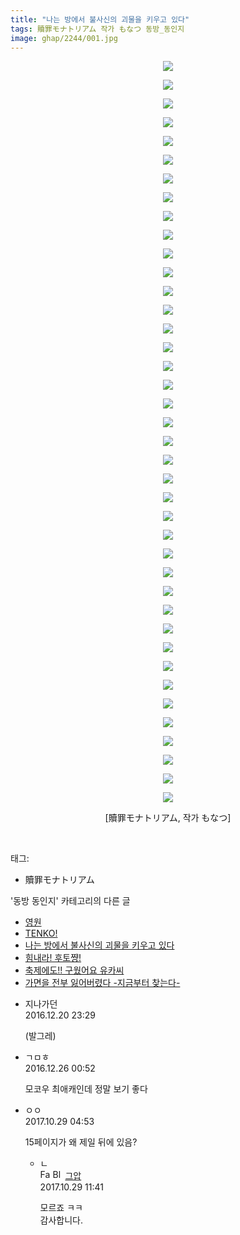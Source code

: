 ```yaml
---
title: "나는 방에서 불사신의 괴물을 키우고 있다"
tags: 贖罪モナトリアム 작가 もなつ 동방_동인지
image: ghap/2244/001.jpg
---
```

<div class="article">
<p style="text-align: center; clear: none; float: none;"><img src="{{ site.nasurl }}/ghap/2244/001.jpg"/></p>
<p style="text-align: center; clear: none; float: none;"><img src="{{ site.nasurl }}/ghap/2244/002.jpg"/></p>
<p style="text-align: center; clear: none; float: none;"><img src="{{ site.nasurl }}/ghap/2244/003.jpg"/></p>
<p style="text-align: center; clear: none; float: none;"><img src="{{ site.nasurl }}/ghap/2244/004.jpg"/></p>
<p style="text-align: center; clear: none; float: none;"><img src="{{ site.nasurl }}/ghap/2244/005.jpg"/></p>
<p style="text-align: center; clear: none; float: none;"><img src="{{ site.nasurl }}/ghap/2244/006.jpg"/></p>
<p style="text-align: center; clear: none; float: none;"><img src="{{ site.nasurl }}/ghap/2244/007.jpg"/></p>
<p style="text-align: center; clear: none; float: none;"><img src="{{ site.nasurl }}/ghap/2244/008.jpg"/></p>
<p style="text-align: center; clear: none; float: none;"><img src="{{ site.nasurl }}/ghap/2244/009.jpg"/></p>
<p style="text-align: center; clear: none; float: none;"><img src="{{ site.nasurl }}/ghap/2244/010.jpg"/></p>
<p style="text-align: center; clear: none; float: none;"><img src="{{ site.nasurl }}/ghap/2244/011.jpg"/></p>
<p style="text-align: center; clear: none; float: none;"><img src="{{ site.nasurl }}/ghap/2244/012.jpg"/></p>
<p style="text-align: center; clear: none; float: none;"><img src="{{ site.nasurl }}/ghap/2244/013.jpg"/></p>
<p style="text-align: center; clear: none; float: none;"><img src="{{ site.nasurl }}/ghap/2244/014.jpg"/></p>
<p style="text-align: center; clear: none; float: none;"><img src="{{ site.nasurl }}/ghap/2244/015.jpg"/></p>
<p style="text-align: center; clear: none; float: none;"><img src="{{ site.nasurl }}/ghap/2244/016.jpg"/></p>
<p style="text-align: center; clear: none; float: none;"><img src="{{ site.nasurl }}/ghap/2244/017.jpg"/></p>
<p style="text-align: center; clear: none; float: none;"><img src="{{ site.nasurl }}/ghap/2244/018.jpg"/></p>
<p style="text-align: center; clear: none; float: none;"><img src="{{ site.nasurl }}/ghap/2244/019.jpg"/></p>
<p style="text-align: center; clear: none; float: none;"><img src="{{ site.nasurl }}/ghap/2244/020.jpg"/></p>
<p style="text-align: center; clear: none; float: none;"><img src="{{ site.nasurl }}/ghap/2244/021.jpg"/></p>
<p style="text-align: center; clear: none; float: none;"><img src="{{ site.nasurl }}/ghap/2244/022.jpg"/></p>
<p style="text-align: center; clear: none; float: none;"><img src="{{ site.nasurl }}/ghap/2244/023.jpg"/></p>
<p style="text-align: center; clear: none; float: none;"><img src="{{ site.nasurl }}/ghap/2244/024.jpg"/></p>
<p style="text-align: center; clear: none; float: none;"><img src="{{ site.nasurl }}/ghap/2244/025.jpg"/></p>
<p style="text-align: center; clear: none; float: none;"><img src="{{ site.nasurl }}/ghap/2244/026.jpg"/></p>
<p style="text-align: center; clear: none; float: none;"><img src="{{ site.nasurl }}/ghap/2244/027.jpg"/></p>
<p style="text-align: center; clear: none; float: none;"><img src="{{ site.nasurl }}/ghap/2244/028.jpg"/></p>
<p style="text-align: center; clear: none; float: none;"><img src="{{ site.nasurl }}/ghap/2244/029.jpg"/></p>
<p style="text-align: center; clear: none; float: none;"><img src="{{ site.nasurl }}/ghap/2244/030.jpg"/></p>
<p style="text-align: center; clear: none; float: none;"><img src="{{ site.nasurl }}/ghap/2244/031.jpg"/></p>
<p style="text-align: center; clear: none; float: none;"><img src="{{ site.nasurl }}/ghap/2244/032.jpg"/></p>
<p style="text-align: center; clear: none; float: none;"><img src="{{ site.nasurl }}/ghap/2244/033.jpg"/></p>
<p style="text-align: center; clear: none; float: none;"><img src="{{ site.nasurl }}/ghap/2244/034.jpg"/></p>
<p style="text-align: center; clear: none; float: none;"><img src="{{ site.nasurl }}/ghap/2244/035.jpg"/></p>
<p style="text-align: center; clear: none; float: none;"><img src="{{ site.nasurl }}/ghap/2244/036.jpg"/></p>
<p style="text-align: center; clear: none; float: none;"><img src="{{ site.nasurl }}/ghap/2244/037.jpg"/></p>
<p style="text-align: center; clear: none; float: none;"><img src="{{ site.nasurl }}/ghap/2244/038.jpg"/></p>
<p style="text-align: center; clear: none; float: none;"><img src="{{ site.nasurl }}/ghap/2244/039.jpg"/></p>
<p style="text-align: center; clear: none; float: none;"><img src="{{ site.nasurl }}/ghap/2244/040.jpg"/></p>
<p style="text-align: center; clear: none; float: none;">[贖罪モナトリアム, 작가 もなつ]</p>
<p><br/></p>
</div><div class="tagTrail">
<p>태그: </p>
<ul>
<li>贖罪モナトリアム</li>
</ul>
</div><div class="another">
<p>'동방 동인지' 카테고리의 다른 글</p>
<ul>
<li><a href="/2016-09-20-ghap_2247">영원</a></li>
<li><a href="/2016-09-20-ghap_2246">TENKO!</a></li>
<li><a href="/2016-09-20-ghap_2244">나는 방에서 불사신의 괴물을 키우고 있다</a></li>
<li><a href="/2016-09-20-ghap_2243">힘내라! 후토쨩!</a></li>
<li><a href="/2016-09-20-ghap_2242">축제에도!! 구웠어요 유카씨</a></li>
<li><a href="/2016-09-20-ghap_2241">가면을 전부 잃어버렸다 -지금부터 찾는다-</a></li>
</ul>
</div><div class="cb_module cb_fluid">
<div class="cb_wrt cb_profile">
<div class="comment">
<ul>
<li class="cb_thumb_off" id="comment14874382">
<div class="cb_comment_area">
<div class="cb_info_area">
<div class="cb_section">
<span class="cb_nick_name">지나가던</span>
</div>
<div class="cb_section">
<span class="cb_date">2016.12.20 23:29 </span>
</div>
</div>
<div class="cb_dsc_comment">
<p class="cb_dsc">
											(발그레)
										</p>
</div>
</div></li>
<li class="cb_thumb_off" id="comment14877046">
<div class="cb_comment_area">
<div class="cb_info_area">
<div class="cb_section">
<span class="cb_nick_name">ㄱㅁㅎ</span>
</div>
<div class="cb_section">
<span class="cb_date">2016.12.26 00:52 </span>
</div>
</div>
<div class="cb_dsc_comment">
<p class="cb_dsc">
											모코우 최애캐인데 정말 보기 좋다
										</p>
</div>
</div></li>
<li class="cb_thumb_off" id="comment15116860">
<div class="cb_comment_area">
<div class="cb_info_area">
<div class="cb_section">
<span class="cb_nick_name">ㅇㅇ</span>
</div>
<div class="cb_section">
<span class="cb_date">2017.10.29 04:53 </span>
</div>
</div>
<div class="cb_dsc_comment">
<p class="cb_dsc">
											15페이지가 왜 제일 뒤에 있음?
										</p>
</div>
<ul>
<li class="cb_thumb_off" id="comment15117099">
<span class="cb_bu_subnode">ㄴ</span>
<div class="cb_comment_area">
<div class="cb_info_area">
<div class="cb_section">
<span class="cb_nick_name"><img alt="Favicon of https://ghaptouhou.tistory.com" height="16" onerror="this.onerror=null;this.parentNode.removeChild(this)" src="https://ghaptouhou.tistory.com/favicon.ico" width="16"/> <img alt="BlogIcon" height="16" onerror="this.parentNode.removeChild(this)" src="https://ghaptouhou.tistory.com/index.gif" width="16"/> <a href="https://ghaptouhou.tistory.com" onclick="return openLinkInNewWindow(this)"> 그압</a><span class="tistoryProfileLayerTrigger" onclick='TistoryProfile.show(event, this, {"title":"\uc800\uae30 \uc774\uac70 \ub098\uc911\uc5d0 \uc218\uc815 \uac00\ub2a5\ud558\ub098\uc694","url":"https:\/\/ghap.tistory.com","nickname":"\uadf8\uc555","items":[]}); return false;'></span></span>
</div>
<div class="cb_section">
<span class="cb_date">2017.10.29 11:41 </span>
</div>
</div>
<div class="cb_dsc_comment">
<p class="cb_dsc">
																모르죠 ㅋㅋ<br/>
감사합니다.
															</p>
</div>
</div>
</li>
</ul>
</div></li>
</ul>
</div>
</div><!-- commentList close -->
</div>